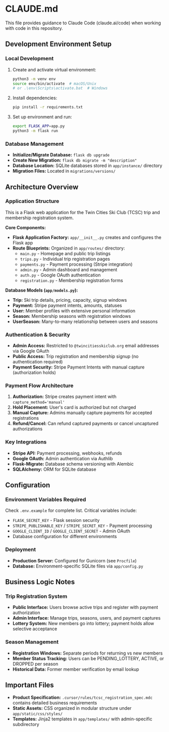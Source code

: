 # CLAUDE.md

This file provides guidance to Claude Code (claude.ai/code) when working with code in this repository.

## Development Environment Setup

### Local Development
1. Create and activate virtual environment:
   ```bash
   python3 -m venv env
   source env/bin/activate  # macOS/Unix
   # or .\env\Scripts\activate.bat  # Windows
   ```

2. Install dependencies:
   ```bash
   pip install -r requirements.txt
   ```

3. Set up environment and run:
   ```bash
   export FLASK_APP=app.py
   python3 -m flask run
   ```

### Database Management
- **Initialize/Migrate Database:** `flask db upgrade`
- **Create New Migration:** `flask db migrate -m "description"`
- **Database Location:** SQLite databases stored in `app/instance/` directory
- **Migration Files:** Located in `migrations/versions/`

## Architecture Overview

### Application Structure
This is a Flask web application for the Twin Cities Ski Club (TCSC) trip and membership registration system.

**Core Components:**
- **Flask Application Factory:** `app/__init__.py` creates and configures the Flask app
- **Route Blueprints:** Organized in `app/routes/` directory:
  - `main.py` - Homepage and public trip listings
  - `trips.py` - Individual trip registration pages  
  - `payments.py` - Payment processing (Stripe integration)
  - `admin.py` - Admin dashboard and management
  - `auth.py` - Google OAuth authentication
  - `registration.py` - Membership registration forms

**Database Models (`app/models.py`):**
- **Trip:** Ski trip details, pricing, capacity, signup windows
- **Payment:** Stripe payment intents, amounts, statuses
- **User:** Member profiles with extensive personal information
- **Season:** Membership seasons with registration windows
- **UserSeason:** Many-to-many relationship between users and seasons

### Authentication & Security
- **Admin Access:** Restricted to `@twincitiesskiclub.org` email addresses via Google OAuth
- **Public Access:** Trip registration and membership signup (no authentication required)
- **Payment Security:** Stripe Payment Intents with manual capture (authorization holds)

### Payment Flow Architecture
1. **Authorization:** Stripe creates payment intent with `capture_method='manual'`
2. **Hold Placement:** User's card is authorized but not charged
3. **Manual Capture:** Admins manually capture payments for accepted registrations
4. **Refund/Cancel:** Can refund captured payments or cancel uncaptured authorizations

### Key Integrations
- **Stripe API:** Payment processing, webhooks, refunds
- **Google OAuth:** Admin authentication via Authlib
- **Flask-Migrate:** Database schema versioning with Alembic
- **SQLAlchemy:** ORM for SQLite database

## Configuration

### Environment Variables Required
Check `.env.example` for complete list. Critical variables include:
- `FLASK_SECRET_KEY` - Flask session security
- `STRIPE_PUBLISHABLE_KEY` / `STRIPE_SECRET_KEY` - Payment processing
- `GOOGLE_CLIENT_ID` / `GOOGLE_CLIENT_SECRET` - Admin OAuth
- Database configuration for different environments

### Deployment
- **Production Server:** Configured for Gunicorn (see `Procfile`)
- **Database:** Environment-specific SQLite files via `app/config.py`

## Business Logic Notes

### Trip Registration System
- **Public Interface:** Users browse active trips and register with payment authorization
- **Admin Interface:** Manage trips, seasons, users, and payment captures
- **Lottery System:** New members go into lottery; payment holds allow selective acceptance

### Season Management  
- **Registration Windows:** Separate periods for returning vs new members
- **Member Status Tracking:** Users can be PENDING_LOTTERY, ACTIVE, or DROPPED per season
- **Historical Data:** Former member verification by email lookup

## Important Files
- **Product Specification:** `.cursor/rules/tcsc_registration_spec.mdc` contains detailed business requirements
- **Static Assets:** CSS organized in modular structure under `app/static/css/styles/`
- **Templates:** Jinja2 templates in `app/templates/` with admin-specific subdirectory